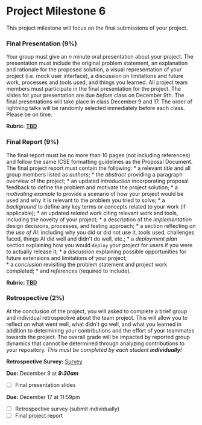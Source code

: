 # Project Milestone 6

This project milestone will focus on the final submissions of your project.


### __Final Presentation__ (9%)

Your group must give an _n_ minute oral presentation about your project. The presentation must include the original problem statement, an explanation and rationale for the proposed solution, a visual representation of your project (i.e. mock user interface), a discussion on limitations and future work, processes and tools used, and things you learned. All project team members must participate in the final presentation for the project. The slides for your presentation are due _before_ class on December 9th. The final presentations will take place in class December 9 and 17. The order of lightning talks will be randomly selected immediately before each class. Please be on time.
  
**Rubric: [TBD]()**

### __Final Report__ (9%)
The final report must be no more than 10 pages (not including references) and follow the same ICSE formatting guidelines as the Proposal Document. The final project report must contain the following:
    *  a relevant _title_ and all group members listed as _authors_;
    *  the _abstract_ providing a paragraph overview of the project;
    *  an updated _introduction_ incorporating proposal feedback to define the problem and motivate the project solution;
    *  a _motivating example_ to provide a scenario of how your project would be used and why it is relevant to the problem you tried to solve;
    *  a _background_ to define any key terms or concepts related to your work (if applicable);
    *  an updated _related work_ citing relevant work and tools, including the novelty of your project; 
    *  a description of the _implementation_ design decisions, processes, and testing approach;
    *  a section reflecting on the _use of AI_: including why you did or did not use it, tools used, challenges faced, things AI did well and didn't do well, etc.;
    *  a _deployment plan_ section explaining how you would `deploy` your project for users if you were to actually release it;
    *  a _discussion_ explaining possible opportunities for future extensions and limitations of your project;  
    *  a _conclusion_ revisiting the problem statement and project work completed;
    *  and _references_ (required to include).
    
**Rubric: [TBD]()**

### __Retrospective__ (2%)
At the conclusion of the project, you will asked to complete a brief group and individual retrospective about the team project. This will allow you to reflect on what went well, what didn't go well, and what you learned in addition to determining your contributions and the effort of your teammates towards the project. The overall grade will be impacted by reported group dynamics that cannot be determined through analyzing contributions to your repository. _This must be completed by each student **individually**!_

**Retrospective Survey:** [Survey](https://docs.google.com/forms/d/e/1FAIpQLSeRIZ8a4OZ07oiL7FmmHpS1qfNMqECcpkZ0S0vbSezWjqRxJQ/viewform?usp=sf_link) 

**Due:** December 9 at **_9:30am_**
- [ ] Final presentation slides

**Due:** December 17 at 11:59pm
- [ ] Retrospective survey (submit individually)
- [ ] Final project report
